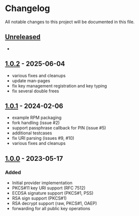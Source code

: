 # Changelog

All notable changes to this project will be documented in this file.

## [Unreleased]

- 

## [1.0.2] - 2025-06-04

- various fixes and cleanups
- update man-pages
- fix key management registration and key typing
- fix several double frees

## [1.0.1] - 2024-02-06

- example RPM packaging
- fork handling (issue #2)
- support passphrase callback for PIN (issue #5)
- additional testcases
- fix URI parsing (issues #9, #10)
- various fixes and cleanups

## [1.0.0] - 2023-05-17

### Added

- Initial provider implementation
- PKCS\#11 key URI support (RFC 7512)
- ECDSA signature support (PKCS\#1, PSS)
- RSA sign support (PKCS\#1)
- RSA decrypt support (raw, PKCS\#1, OAEP)
- forwarding for all public key operations

[unreleased]: https://github.com/opencryptoki/openssl-pkcs11-sign-provider/compare/v1.0.0...HEAD
[1.0.0]: https://github.com/opencryptoki/openssl-pkcs11-sign-provider/compare/base...v1.0.0
[1.0.1]: https://github.com/opencryptoki/openssl-pkcs11-sign-provider/compare/v1.0.0...v1.0.1
[1.0.2]: https://github.com/opencryptoki/openssl-pkcs11-sign-provider/compare/v1.0.1...v1.0.2
